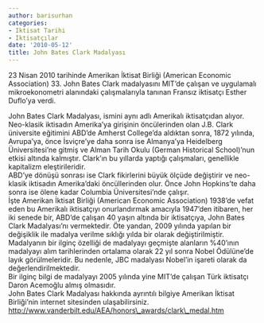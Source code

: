 ```yaml
---
author: barisurhan
categories:
- Iktisat Tarihi
- İktisatçılar
date: '2010-05-12'
title: John Bates Clark Madalyası
---
```


23 Nisan 2010 tarihinde Amerikan İktisat Birliği (American Economic Association) 33. John Bates Clark madalyasını MIT’de çalışan ve uygulamalı mikroekonometri alanındaki çalışmalarıyla tanınan Fransız iktisatçı Esther Duflo’ya verdi.  
  
John Bates Clark Madalyası, ismini aynı adlı Amerikalı iktisatçıdan alıyor. Neo-klasik iktisadın Amerika’ya girişinin öncülerinden olan J.B. Clark üniversite eğitimini ABD’de Amherst College’da aldıktan sonra, 1872 yılında, Avrupa’ya, önce İsviçre’ye daha sonra ise Almanya’ya Heidelberg Üniversitesi’ne gitmiş ve Alman Tarih Okulu (German Historical School)’nun etkisi altında kalmıştır. Clark’ın bu yıllarda yaptığı çalışmaları, genellikle kapitalizm eleştirileridir.  
ABD’ye dönüşü sonrası ise Clark fikirlerini büyük ölçüde değiştirir ve neo-klasik iktisadın Amerika’daki öncüllerinden olur. Önce John Hopkins’te daha sonra ise ölene kadar Columbia Üniversitesi’nde çalışır.  
İşte Amerikan İktisat Birliği (American Economic Association) 1938’de vefat eden bu Amerikalı iktisatçıyı onurlandırmak amacıyla 1947’den itibaren, her iki senede bir, ABD’de çalışan 40 yaşın altında bir iktisatçıya, John Bates Clark Madalyası’nı vermektedir. Öte yandan, 2009 yılında yapılan bir değişiklik ile madalya verilme sıklığı yılda bir olarak değiştirilmiştir. Madalyanın bir ilginç özelliği de madalyayı geçmişte alanların %40’ının madalyayı alım tarihlerinden ortalama olarak 22 yıl sonra Nobel Ödülüne’de layık görülmeleridir. Bu nedenle, JBC madalyası Nobel’in işareti olarak da değerlendirilmektedir.  
Bir ilginç bilgi de madalyayı 2005 yılında yine MIT’de çalışan Türk iktisatçı Daron Acemoğlu almış olmasıdır.  
John Bates Clark Madalyası hakkında ayrıntılı bilgiye Amerikan İktisat Birliği’nin internet sitesinden ulaşabilirsiniz.  
http://www.vanderbilt.edu/AEA/honors\_awards/clark\_medal.htm